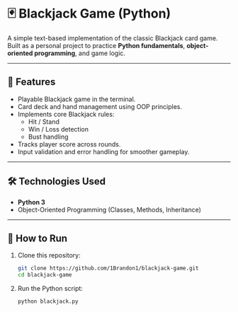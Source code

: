 # 🃏 Blackjack Game (Python)

A simple text-based implementation of the classic Blackjack card game.  
Built as a personal project to practice **Python fundamentals**, **object-oriented programming**, and game logic.

---

## 🎯 Features
- Playable Blackjack game in the terminal.
- Card deck and hand management using OOP principles.
- Implements core Blackjack rules:
  - Hit / Stand
  - Win / Loss detection
  - Bust handling
- Tracks player score across rounds.
- Input validation and error handling for smoother gameplay.

---

## 🛠️ Technologies Used
- **Python 3**
- Object-Oriented Programming (Classes, Methods, Inheritance)

---

## 🚀 How to Run
1. Clone this repository:
   ```bash
   git clone https://github.com/1Brandon1/blackjack-game.git
   cd blackjack-game
2. Run the Python script:
   ```bash
   python blackjack.py
